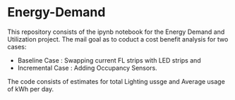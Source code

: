 # Energy-Demand
This repository consists of the ipynb notebook for the Energy Demand and Utilization project. 
The mail goal as to coduct a cost benefit analysis for two cases:
- Baseline Case : Swapping current FL strips with LED strips and
- Incremental Case : Adding Occupancy Sensors.

The code consists of estimates for total Lighting ussge and Average usage of kWh per day.
